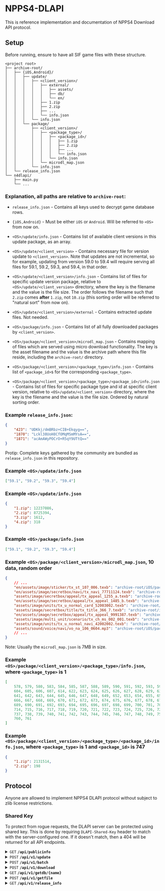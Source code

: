 NPPS4-DLAPI
=====

This is reference implementation and documentation of NPPS4 Download API protocol.

Setup
-----

Before running, ensure to have all SIF game files with these structure.

```
<project root>
├── archive-root/
│   ├── {iOS,Android}/
│   │   ├── update/
│   │   │   ├── <client_version>/
│   │   │   │   ├── external/
│   │   │   │   │   ├── assets/
│   │   │   │   │   ├── db/
│   │   │   │   │   └── en/
│   │   │   │   ├── 1.zip
│   │   │   │   ├── 2.zip
│   │   │   │   ├── ...
│   │   │   │   └── info.json
│   │   │   └── info.json
│   │   └── package/
│   │       ├── <client_version>/
│   │       │   ├── <package_type>/
│   │       │   │   ├── <package_id>/
│   │       │   │   │   ├── 1.zip
│   │       │   │   │   ├── 2.zip
│   │       │   │   │   ├── ...
│   │       │   │   │   └── info.json
│   │       │   │   └── info.json
│   │       │   └── microdl_map.json
│   │       └── info.json
│   └── release_info.json
└── n4dlapi/
    ├── main.py
    └── ...
```

### Explanation, all paths are relative to `archive-root`:

* `release_info.json` - Contains all keys used to decrypt game database rows.

* `{iOS,Android}` - Must be either `iOS` or `Android`. Will be referred to `<OS>` from now on.

* `<OS>/update/info.json` - Contains list of available client versions in this update package, as an array.

* `<OS>/update/<client_version>` - Contains necessary file for version update to `<client_version>`. Note that updates are not incremental, so for example, updating from version 59.0 to 59.4 will require serving all files for 59.1, 59.2, 59.3, and 59.4, in that order.

* `<OS>/update/<client_version>/info.json` - Contains list of files for specific update version package, relative to `<OS>/update/<client_version>` directory, where the key is the filename and the value is the file size. The order follows the filename such that `2.zip` comes **after** `1.zip`, not `10.zip` (this sorting order will be referred to "natural sort" from now on).

* `<OS>/update/<client_version>/external` - Contains extracted update files. Not needed.

* `<OS>/package/info.json` - Contains list of all fully downloaded packages by `<client_version>`.

* `<OS>/package/<client_version>/microdl_map.json` - Contains mapping of files which are served using micro download functionality. The key is the asset filename and the value is the archive path where this file reside, including the `archive-root/` directory.

* `<OS>/package/<client_version>/<package_type>/info.json` - Contains list of `<package_id>`s for the corresponding `<package_type>`.

* `<OS>/package/<client_version>/<package_type>/<package_id>/info.json` - Contains list of files for specific package type and id at specific client version, relative to `<OS>/update/<client_version>` directory, where the key is the filename and the value is the file size. Ordered by natural sorting order.

### Example `release_info.json`:

```json
{
	"423": "UDKkj/dmBRbz+CIB+Ekqyg==",
	"1870": "Lckl38UoH8CfOMqMSmMYsA==",
	"1871": "acAmAWyPOCrO+R5qY9UTtQ=="
}
```

Protip: Complete keys gathered by the community are bundled as `release_info.json` in this repository.

### Example `<OS>/update/info.json`

```json
["59.1", "59.2", "59.3", "59.4"]
```

### Example `<OS>/update/info.json`

```json
{
	"1.zip": 12237086,
	"2.zip": 8725394,
	"3.zip": 1612,
	"4.zip": 318
}
```

### Example `<OS>/package/info.json`

```json
["59.1", "59.2", "59.3", "59.4"]
```

### Example `<OS>/package/<client_version>/microdl_map.json`, 10 data, random order

```json
{
	// ...
	"en/assets/image/sticker/tx_st_107_006.texb": "archive-root/iOS/package/59.4/4/0/336.zip",
	"en/assets/image/secretbox/navi/tx_navi_77711124.texb": "archive-root/iOS/package/59.4/4/0/66.zip",
	"assets/image/secretbox/appeal/tx_appeal_1255_a.texb": "archive-root/iOS/package/59.4/4/1820/1.zip",
	"en/assets/image/secretbox/appeal/tx_appeal_1485_b.texb": "archive-root/iOS/package/59.4/4/0/277.zip",
	"assets/image/units/tx_u_normal_card_52003002.texb": "archive-root/iOS/package/59.4/4/147/1.zip",
	"assets/image/secretbox/title/tx_title_366_7.texb": "archive-root/iOS/package/59.4/4/1262/1.zip",
	"en/assets/image/secretbox/appeal/tx_appeal_9991387.texb": "archive-root/iOS/package/59.4/4/0/37.zip",
	"assets/image/multi_unit/scenario/tx_ch_ms_002_001.texb": "archive-root/iOS/package/59.4/4/248/1.zip",
	"assets/image/units/tx_u_normal_navi_42002002.texb": "archive-root/iOS/package/59.4/4/0/130.zip",
	"assets/sound/voice/navi/vo_na_106_0604.mp3": "archive-root/iOS/package/59.4/4/0/328.zip"
	// ...
}
```

Note: Usually the `microdl_map.json` is 7MB in size.

### Example `<OS>/package/<client_version>/<package_type>/info.json`, where `<package_type>` is 1

```json
[
	578, 579, 580, 583, 584, 585, 587, 588, 589, 590, 591, 592, 593, 594, 595, 596, 597, 598, 599, 600, 601, 602, 603,
	604, 605, 606, 607, 614, 622, 623, 624, 625, 626, 627, 628, 629, 630, 631, 633, 634, 635, 636, 637, 638, 639, 640,
	641, 642, 643, 644, 645, 646, 647, 648, 649, 652, 653, 654, 655, 656, 657, 658, 659, 660, 661, 662, 663, 664, 665,
	666, 667, 668, 669, 670, 671, 672, 673, 674, 675, 676, 677, 678, 679, 680, 681, 682, 683, 684, 685, 686, 687, 688,
	689, 690, 691, 692, 693, 694, 695, 696, 697, 698, 699, 700, 701, 702, 703, 704, 705, 706, 707, 708, 709, 710, 712,
	714, 715, 716, 717, 718, 719, 720, 721, 722, 723, 724, 725, 726, 727, 728, 729, 730, 731, 732, 733, 734, 735, 736,
	737, 738, 739, 740, 741, 742, 743, 744, 745, 746, 747, 748, 749, 750, 751, 752, 753, 754, 755, 756, 757, 758, 759,
	760, 761
]
```

### Example `<OS>/package/<client_version>/<package_type>/<package_id>/info.json`, where `<package_type>` is 1 and `<package_id>` is 747

```json
{
	"1.zip": 2131514,
	"2.zip": 198
}
```

Protocol
-----

Anyone are allowed to implement NPPS4 DLAPI protocol without subject to zlib license restrictions.

### Shared Key

To protect from rogue requests, the DLAPI server can be protected using shared key. This is done by
requiring `DLAPI-Shared-Key` header to match with the server-configured one. If it doesn't match, then
a 404 will be returned for all API endpoints.

<details>
<summary><code>GET</code> <code><b>/api/publicinfo</b></code></summary>

Retrieve information about the DLAPI server. A special configuration can be specified to
always serve this public information without shared key header.

#### Responses

```jsonc
// HTTP Code 200
{
	// Can the API be accessed publicly?
	// This can still be false even if this endpoint is accessible.
	"publicApi": true,
	// NPPS4-DLAPI API compilance version.
	// Note that there's no "patch" version. Only "major" and "minor" version.
	"dlapiVersion": {
		"major": 1,
		"minor": 0
	},
	// How long the download link will last (in seconds)? 0 means last indefinitely.
	"serveTimeLimit": 0,
	// What's the latest game version?
	"gameVersion": "59.4",

	"application": {
		// Application-specific data goes here.
	}
}
```

</details>

<details>
<summary><code>POST</code> <code><b>/api/v1/update</b></code></summary>

Get download links for update package to the latest version available.

#### Parameters

> | name      | type     | data type      | description                              |
> |-----------|----------|----------------|------------------------------------------|
> | version   | required | string         | Old client version                       |
> | platform  | required | int            | Platform type. 1 for iOS, 2 for Android. |

#### Responses

```jsonc
// HTTP Code 200
[
	// ... more items
	// For each item in this array
	{
		// Direct link to download.
		// Link must be publicly accessible even without Shared Key header.
		"url": "http://localhost/download/update_59.4.zip",
		// Archive size in bytes.
		"size": 12345,
		"checksums": {
			// For checksums, MD5 and SHA256 is required.
			// Other checksums for application-specific usage is allowed.
			"md5": "d41d8cd98f00b204e9800998ecf8427e",
			"sha256": "e3b0c44298fc1c149afbf4c8996fb92427ae41e4649b934ca495991b7852b855",
		}
	}
	// ... more items
]
```

</details>

<details>
<summary><code>POST</code> <code><b>/api/v1/batch</b></code></summary>

Get all download links of package IDs for specific package type.

#### Parameters

> | name         | type     | data type   | description                                            |
> |--------------|----------|-------------|--------------------------------------------------------|
> | package_type | required | int         | Package type. See below for valid `package_type`s.     |
> | platform     | required | int         | Platform type. 1 for iOS, 2 for Android.               |
> | exclude      | optional | list of int | List of package ID to exclude. Defaults to empty list. |

#### Possible HTTP Code

* 200 - Request is fulfilled.
* 404 - Package not found.

#### Responses

```jsonc
// HTTP Code 200
[
	// ... more items
	// For each item in this array
	{
		// Direct link to download.
		// Link must be publicly accessible even without Shared Key header.
		"url": "http://localhost/download/0_0_59.4.zip",
		// The package ID group of this archive.
		"packageId": 0,
		// Archive size in bytes.
		"size": 12345,
		"checksums": {
			// For checksums, MD5 and SHA256 is required.
			// Other checksums for application-specific usage is allowed.
			"md5": "d41d8cd98f00b204e9800998ecf8427e",
			"sha256": "e3b0c44298fc1c149afbf4c8996fb92427ae41e4649b934ca495991b7852b855",
		}
	}
	// ... more items
]
```

</details>

<details>
<summary><code>POST</code> <code><b>/api/v1/download</b></code></summary>

Get download links for specific package type and package id.

#### Parameters

> | name         | type     | data type | description                                        |
> |--------------|----------|-----------|----------------------------------------------------|
> | package_type | required | int       | Package type. See below for valid `package_type`s. |
> | package_id   | required | int       | Package ID. See below for possible `package_id`s.  |
> | platform     | required | int       | Platform type. 1 for iOS, 2 for Android.           |

#### Possible HTTP Code

* 200 - Request is fulfilled.
* 404 - Package not found.

#### Responses

```jsonc
// HTTP Code 200
[
	// ... more items
	// For each item in this array
	{
		// Direct link to download.
		// Link must be publicly accessible even without Shared Key header.
		"url": "http://localhost/download/0_0_59.4.zip",
		// Archive size in bytes.
		"size": 12345,
		"checksums": {
			// For checksums, MD5 and SHA256 is required.
			// Other checksums for application-specific usage is allowed.
			"md5": "d41d8cd98f00b204e9800998ecf8427e",
			"sha256": "e3b0c44298fc1c149afbf4c8996fb92427ae41e4649b934ca495991b7852b855",
		}
	}
	// ... more items
]
```

</details>

<details>
<summary><code>GET</code> <code><b>/api/v1/getdb/{name}</b></code></summary>

Get decrypted database file.

#### Parameters

> | name | type     | data type | description          |
> |------|----------|-----------|----------------------|
> | name | required | string    | Name of the database |

#### Possible HTTP Code

* 200 - Request is fulfilled. The contents of the whole SQLite3 database is sent. (`Content-Type: application/vnd.sqlite3`)
* 404 - Database not found.

</details>

<details>
<summary><code>POST</code> <code><b>/api/v1/getfile</b></code></summary>

Get single file from package type 4.

#### Parameters

> | name     | type     | data type      | description                              |
> |----------|----------|----------------|------------------------------------------|
> | files    | required | list of string | List of files to retrieve.               |
> | platform | required | int            | Platform type. 1 for iOS, 2 for Android. |

#### Possible HTTP Code

* 200 - Request is fulfilled.

#### Responses
```jsonc
// HTTP Code 200
[
	// ... more items
	// For each item in this array
	{
		// Direct link to download.
		// Link must be publicly accessible even without Shared Key header.
		// If file is not found, then it still must provide valid-but-404 URL!
		"url": "http://localhost/download/assets/image/tx_foo.texb",
		// Archive size in bytes.
		// If the file is not found, the size must be 0.
		"size": 12345,
		"checksums": {
			// For checksums, MD5 and SHA256 is required.
			// Other checksums for application-specific usage is allowed.
			// If the file is not found, the hash of null input must be specified.
			"md5": "d41d8cd98f00b204e9800998ecf8427e",
			"sha256": "e3b0c44298fc1c149afbf4c8996fb92427ae41e4649b934ca495991b7852b855",
		}
	}
	// ... more items
]
```

</details>

<details>
<summary><code>GET</code> <code><b>/api/v1/release_info</b></code></summary>

Get available `release_info` keys.

#### Parameters

> | name | type     | data type | description          |
> |------|----------|-----------|----------------------|
> | name | required | string    | Name of the database |

#### Possible HTTP Code

* 200 - Request is fulfilled.

#### Responses
```jsonc
// HTTP Code 200
{
	// ... keys
	// The "key" is package_id for package_type 4, the value is gamedb row decryption key, base64-encoded.
	"423": "UDKkj/dmBRbz+CIB+Ekqyg==",
	"1874": "T18sDsU+81wLXTjCURNxJw=="
	// ... keys
}

</details>

**Note**: Application-specific endpoint must go through `/api/app` path!

### List of valid `<package_type>`s and where to find the `<package_id>`s:

* 0: Always 0.
* 1: `live_track_id` column in `live_track_m` table in `live/live.db_`
* 2: `scenario_chapter_id` column in `scenario_chapter_m` table in `scenario/scenario.db_`.
* 3: `unit_id` column in `subscenario_m` table in `subscenario/subscenario.db_`.
* 4: Not available. All possible package_id is stored server-side and only exposed at certain times at `release_info.json` key ID.
* 5: `event_scenario_id` column in `event_scenario_m` table in `event/event_common.db_`.
* 6: `multi_unit_scenario_id` column in `multi_unit_scenario_m` table in `multi_unit_scenario/multi_unit_scenario.db_`.

Note: `included_pkg_m` in `bootstrap.db_` contains list of preloaded packages.

Contributing
-----

Codebase in this reference implementation is formatted using [`black`](https://github.com/psf/black) formatter,
with max line of 120 lines (`-l 120`).

There's no CLA. Anyone is free to contribute.

License
-----

This reference implementation is licensed under zlib/libpng license.
